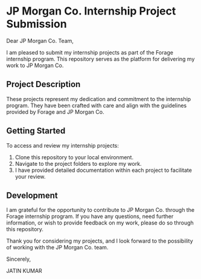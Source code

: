 # JP Morgan Co. Internship Project Submission

Dear JP Morgan Co. Team,

I am pleased to submit my internship projects as part of the Forage internship program. This repository serves as the platform for delivering my work to JP Morgan Co.

## Project Description

These projects represent my dedication and commitment to the internship program. They have been crafted with care and align with the guidelines provided by Forage and JP Morgan Co.

## Getting Started

To access and review my internship projects:

1. Clone this repository to your local environment.
2. Navigate to the project folders to explore my work.
3. I have provided detailed documentation within each project to facilitate your review.

## Development

I am grateful for the opportunity to contribute to JP Morgan Co. through the Forage internship program. If you have any questions, need further information, or wish to provide feedback on my work, please do so through this repository.

Thank you for considering my projects, and I look forward to the possibility of working with the JP Morgan Co. team.

Sincerely,

JATIN KUMAR
